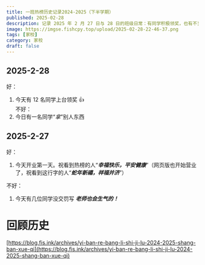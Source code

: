 ```yaml
---
title: 一班热榜历史记录2024-2025（下半学期）
published: 2025-02-28
description: 记录 2025 年 2 月 27 日与 28 日的班级日常：有同学积极领奖，也有不当行为和未交作业的情况。文中还特别送出新年祝福，并附有历史记录传送门，见证热榜成长足迹。
image: https://imgse.fishcpy.top/upload/2025-02-28-22-46-37.png
tags: [家校]
category: 家校
draft: false
---
```


## 2025-2-28

好：

1. 今天有 12 名同学上台领奖 👍  
不好：  
1. 今日有一名同学“_拿_”别人东西

## 2025-2-27

好：

1. 今天开业第一天。祝看到热榜的人“**_幸福快乐，平安健康_**”（网页版也开始营业了，祝看到这行字的人“**_蛇年新禧，祥福并济_**”）

不好：

1. 今天有几位同学没交罚写 **_老师也会生气的！_**

# 回顾历史

[https://blog.fis.ink/archives/yi-ban-re-bang-li-shi-ji-lu-2024-2025-shang-ban-xue-qi](https://blog.fis.ink/archives/yi-ban-re-bang-li-shi-ji-lu-2024-2025-shang-ban-xue-qi)
